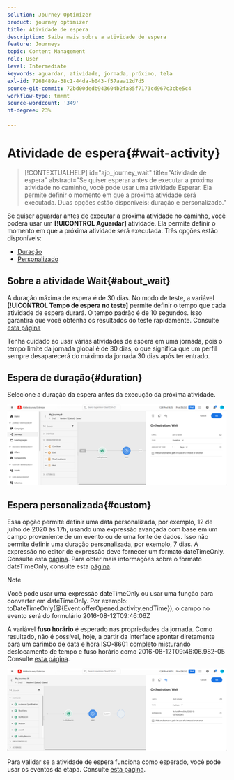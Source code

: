 ```yaml
---
solution: Journey Optimizer
product: journey optimizer
title: Atividade de espera
description: Saiba mais sobre a atividade de espera
feature: Journeys
topic: Content Management
role: User
level: Intermediate
keywords: aguardar, atividade, jornada, próximo, tela
exl-id: 7268489a-38c1-44da-b043-f57aaa12d7d5
source-git-commit: 72bd00dedb943604b2fa85f7173cd967c3cbe5c4
workflow-type: tm+mt
source-wordcount: '349'
ht-degree: 23%

---
```


# Atividade de espera{#wait-activity}

>[!CONTEXTUALHELP]
>id="ajo_journey_wait"
>title="Atividade de espera"
>abstract="Se quiser esperar antes de executar a próxima atividade no caminho, você pode usar uma atividade Esperar. Ela permite definir o momento em que a próxima atividade será executada. Duas opções estão disponíveis: duração e personalizado."

Se quiser aguardar antes de executar a próxima atividade no caminho, você poderá usar um **[!UICONTROL Aguardar]** atividade. Ela permite definir o momento em que a próxima atividade será executada. Três opções estão disponíveis:

* [Duração](#duration)
* [Personalizado](#custom)

<!--
* [Email send time optimization](#email_send_time_optimization)
* [Fixed date](#fixed_date) 
-->

## Sobre a atividade Wait{#about_wait}

A duração máxima de espera é de 30 dias. No modo de teste, a variável **[!UICONTROL Tempo de espera no teste]** permite definir o tempo que cada atividade de espera durará. O tempo padrão é de 10 segundos. Isso garantirá que você obtenha os resultados do teste rapidamente. Consulte [esta página](../building-journeys/testing-the-journey.md)

Tenha cuidado ao usar várias atividades de espera em uma jornada, pois o tempo limite da jornada global é de 30 dias, o que significa que um perfil sempre desaparecerá do máximo da jornada 30 dias após ter entrado.

## Espera de duração{#duration}

Selecione a duração da espera antes da execução da próxima atividade.

![](assets/journey55.png)

<!--
## Fixed date wait{#fixed_date}

Select the date for the execution of the next activity.

![](assets/journey56.png)

-->

## Espera personalizada{#custom}

Essa opção permite definir uma data personalizada, por exemplo, 12 de julho de 2020 às 17h, usando uma expressão avançada com base em um campo proveniente de um evento ou de uma fonte de dados. Isso não permite definir uma duração personalizada, por exemplo, 7 dias. A expressão no editor de expressão deve fornecer um formato dateTimeOnly. Consulte esta [página](expression/expressionadvanced.md). Para obter mais informações sobre o formato dateTimeOnly, consulte esta [página](expression/data-types.md).

>[!NOTE]
>
>Você pode usar uma expressão dateTimeOnly ou usar uma função para converter em dateTimeOnly. Por exemplo: toDateTimeOnly(@{Event.offerOpened.activity.endTime}), o campo no evento será do formulário 2016-08-12T09:46:06Z
>
>A variável **fuso horário** é esperado nas propriedades da jornada. Como resultado, não é possível, hoje, a partir da interface apontar diretamente para um carimbo de data e hora ISO-8601 completo misturando deslocamento de tempo e fuso horário como 2016-08-12T09:46:06.982-05 Consulte [esta página](../building-journeys/timezone-management.md).

![](assets/journey57.png)

Para validar se a atividade de espera funciona como esperado, você pode usar os eventos da etapa. Consulte [esta página](../reports/query-examples.md#common-queries).

<!--## Email send time optimization{#email_send_time_optimization}

This type of wait uses a score calculated in Adobe Experience Platform. The score calculates the propensity to click or open an email in the future based on past behavior. Note that the algorithm calculating the score needs a certain amount of data to work. As a result, when it does not have enough data, the default wait time will apply. At publication time, you’ll be notified that the default time applies.

>[!NOTE]
>
>The first event of your journey must have a namespace.
>
>This capability is only available after an **[!UICONTROL Email]** activity. You need to have Adobe Campaign Standard.

1. In the **[!UICONTROL Amount of time]** field, define the number of hours to consider to optimize email sending.
1. In the **[!UICONTROL Optimization type]** field, choose if the optimization should increase clicks or opens.
1. In the **[!UICONTROL Default time]** field, define the default time to wait if the predictive send time score is not available.

    >[!NOTE]
    >
    >Note that the send time score can be unavailable because there is not enough data to perform the calculation. In this case, you will be informed, at publication time, that the default time applies.

![](assets/journey57bis.png)-->


